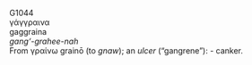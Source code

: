 G1044  
γάγγραινα  
gaggraina  
*gang‘-grahee-nah*  
From γραίνω grainō (to *gnaw*); an *ulcer* (“gangrene”): - canker.  
